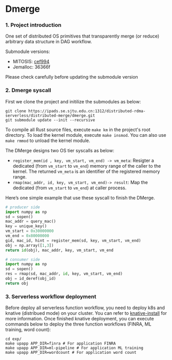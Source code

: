 # Dmerge

### 1. Project introduction

One set of distributed OS primitives that transparently merge (or reduce) arbitrary data structure in DAG workflow.

Submodule versions: 

- MITOSIS: [cef994](https://ipads.se.sjtu.edu.cn:1312/distributed-rdma-serverless/mitosis-project/mitosis/-/commit/cef994c32580f27f730716462dd602a95bdb9c75)
- Jemalloc: 36366f


Please check carefully before updating the submodule version

### 2. Dmerge syscall

First we clone the project and initilize the submodules as below:

```
git clone https://ipads.se.sjtu.edu.cn:1312/distributed-rdma-serverless/distributed-merge/dmerge.git
git submodule update --init --recursive
```

To compile all Rust source files, execute `make km` in the project's root directory. To load the kernel module, execute `make insmod`. You can also use `make rmmod` to unload the kernel module.

The DMerge designs two OS tier syscalls as below:

- `register_mem(id , key, vm_start, vm_end) -> vm_meta`: Resigter a dedicated (from `vm_start` to `vm_end`) memory range of the caller to the kernel. The returned `vm_meta` is an identifier of the registered memory range.
- `rmap(mac_addr, id, key, vm_start, vm_end)-> result`: Map the dedicated (from `vm_start` to `vm_end`) at caller process.

Here’s one simple example that use these syscall to finish the DMerge.

```python
# producer side
import numpy as np
sd = sopen()
mac_addr = query_mac()
key = unique_key()
vm_start = 0x30000000
vm_end = 0x80000000
gid, mac_id, hint = register_mem(sd, key, vm_start, vm_end)
obj = np.array([1,3])
return id(obj), mac_addr, key, vm_start, vm_end

# consumer side
import numpy as np
sd = sopen()
res = rmap(sd, mac_addr, id, key, vm_start, vm_end)
obj = id_deref(obj_id)
return obj
```



### 3. Serverless workflow deployment

Before deploy all serverless function workflow, you need to deploy k8s and knative (distribued mode) on your cluster. You can refer to [knative-install](https://knative.dev/docs/install/yaml-install/) for more information. Once finished knative deployment, you can execute commands below to deploy the three function workflows (FINRA, ML training, word count):

```
cd exp/
make upapp APP_DIR=finra # For application FINRA
make upapp APP_DIR=ml-pipeline # For application ML training
make upapp APP_DIR=wordcount # For application word count
```